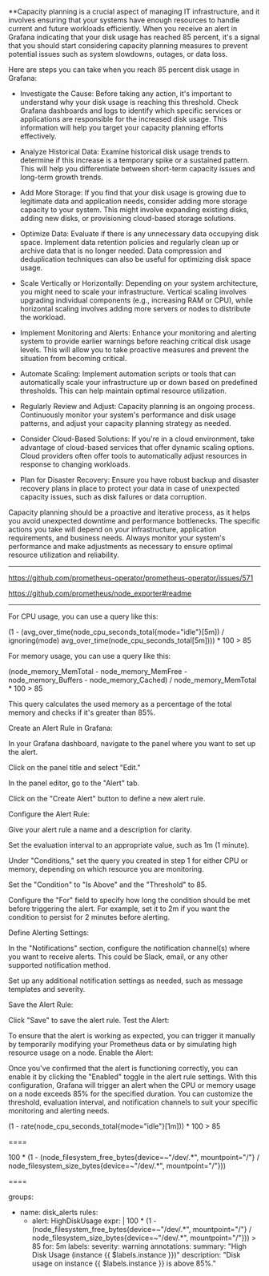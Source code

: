 **Capacity planning is a crucial aspect of managing IT infrastructure, and it involves ensuring that your systems have enough resources to handle current and future workloads efficiently. When you receive an alert in Grafana indicating that your disk usage has reached 85 percent, it's a signal that you should start considering capacity planning measures to prevent potential issues such as system slowdowns, outages, or data loss.

Here are steps you can take when you reach 85 percent disk usage in Grafana:

- Investigate the Cause: Before taking any action, it's important to understand why your disk usage is reaching this threshold. Check Grafana dashboards and logs to identify which specific services or applications are responsible for the increased disk usage. This information will help you target your capacity planning efforts effectively.

- Analyze Historical Data: Examine historical disk usage trends to determine if this increase is a temporary spike or a sustained pattern. This will help you differentiate between short-term capacity issues and long-term growth trends.

- Add More Storage: If you find that your disk usage is growing due to legitimate data and application needs, consider adding more storage capacity to your system. This might involve expanding existing disks, adding new disks, or provisioning cloud-based storage solutions.

- Optimize Data: Evaluate if there is any unnecessary data occupying disk space. Implement data retention policies and regularly clean up or archive data that is no longer needed. Data compression and deduplication techniques can also be useful for optimizing disk space usage.

- Scale Vertically or Horizontally: Depending on your system architecture, you might need to scale your infrastructure. Vertical scaling involves upgrading individual components (e.g., increasing RAM or CPU), while horizontal scaling involves adding more servers or nodes to distribute the workload.

- Implement Monitoring and Alerts: Enhance your monitoring and alerting system to provide earlier warnings before reaching critical disk usage levels. This will allow you to take proactive measures and prevent the situation from becoming critical.

- Automate Scaling: Implement automation scripts or tools that can automatically scale your infrastructure up or down based on predefined thresholds. This can help maintain optimal resource utilization.

- Regularly Review and Adjust: Capacity planning is an ongoing process. Continuously monitor your system's performance and disk usage patterns, and adjust your capacity planning strategy as needed.

- Consider Cloud-Based Solutions: If you're in a cloud environment, take advantage of cloud-based services that offer dynamic scaling options. Cloud providers often offer tools to automatically adjust resources in response to changing workloads.

- Plan for Disaster Recovery: Ensure you have robust backup and disaster recovery plans in place to protect your data in case of unexpected capacity issues, such as disk failures or data corruption.

Capacity planning should be a proactive and iterative process, as it helps you avoid unexpected downtime and performance bottlenecks. The specific actions you take will depend on your infrastructure, application requirements, and business needs. Always monitor your system's performance and make adjustments as necessary to ensure optimal resource utilization and reliability.




---

https://github.com/prometheus-operator/prometheus-operator/issues/571

https://github.com/prometheus/node_exporter#readme

---

For CPU usage, you can use a query like this:

(1 - (avg_over_time(node_cpu_seconds_total{mode="idle"}[5m]) / ignoring(mode) avg_over_time(node_cpu_seconds_total[5m]))) * 100 > 85

For memory usage, you can use a query like this:

(node_memory_MemTotal - node_memory_MemFree - node_memory_Buffers - node_memory_Cached) / node_memory_MemTotal * 100 > 85

This query calculates the used memory as a percentage of the total memory and checks if it's greater than 85%.

Create an Alert Rule in Grafana:

In your Grafana dashboard, navigate to the panel where you want to set up the alert.

Click on the panel title and select "Edit."

In the panel editor, go to the "Alert" tab.

Click on the "Create Alert" button to define a new alert rule.

Configure the Alert Rule:

Give your alert rule a name and a description for clarity.

Set the evaluation interval to an appropriate value, such as 1m (1 minute).

Under "Conditions," set the query you created in step 1 for either CPU or memory, depending on which resource you are monitoring.

Set the "Condition" to "Is Above" and the "Threshold" to 85.

Configure the "For" field to specify how long the condition should be met before triggering the alert. For example, set it to 2m if you want the condition to persist for 2 minutes before alerting.

Define Alerting Settings:

In the "Notifications" section, configure the notification channel(s) where you want to receive alerts. This could be Slack, email, or any other supported notification method.

Set up any additional notification settings as needed, such as message templates and severity.

Save the Alert Rule:

Click "Save" to save the alert rule.
Test the Alert:

To ensure that the alert is working as expected, you can trigger it manually by temporarily modifying your Prometheus data or by simulating high resource usage on a node.
Enable the Alert:

Once you've confirmed that the alert is functioning correctly, you can enable it by clicking the "Enabled" toggle in the alert rule settings.
With this configuration, Grafana will trigger an alert when the CPU or memory usage on a node exceeds 85% for the specified duration. You can customize the threshold, evaluation interval, and notification channels to suit your specific monitoring and alerting needs.


(1 - rate(node_cpu_seconds_total{mode="idle"}[1m])) * 100 > 85

====


100 * (1 - (node_filesystem_free_bytes{device=~"/dev/.*", mountpoint="/"} / node_filesystem_size_bytes{device=~"/dev/.*", mountpoint="/"}))


====


groups:
  - name: disk_alerts
    rules:
      - alert: HighDiskUsage
        expr: |
          100 * (1 - (node_filesystem_free_bytes{device=~"/dev/.*", mountpoint="/"} / node_filesystem_size_bytes{device=~"/dev/.*", mountpoint="/"})) > 85
        for: 5m
        labels:
          severity: warning
        annotations:
          summary: "High Disk Usage (instance {{ $labels.instance }})"
          description: "Disk usage on instance {{ $labels.instance }} is above 85%."


